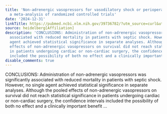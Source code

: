 ```yaml
---
title: 'Non-adrenergic vasopressors for vasodilatory shock or perioperative vasoplegia:
  a meta-analysis of randomized controlled trials'
date: '2024-12-31'
linkTitle: https://pubmed.ncbi.nlm.nih.gov/39736782/?utm_source=curl&utm_medium=rss&utm_campaign=pubmed-2&utm_content=1FakS-2QOkCT8HsMOQP1bCRQ4YzyumYOmxmF0moLsQ3dFB1E9V&fc=20220326224207&ff=20241231170612&v=2.18.0.post9+e462414
source: heidelberg[Affiliation]
description: 'CONCLUSIONS: Administration of non-adrenergic vasopressors was significantly
  associated with reduced mortality in patients with septic shock. However, no single
  agent achieved statistical significance in separate analyses. Although the pooled
  effects of non-adrenergic vasopressors on survival did not reach statistical significance
  in patients undergoing cardiac or non-cardiac surgery, the confidence intervals
  included the possibility of both no effect and a clinically important benefit ...'
disable_comments: true
---
```

CONCLUSIONS: Administration of non-adrenergic vasopressors was significantly associated with reduced mortality in patients with septic shock. However, no single agent achieved statistical significance in separate analyses. Although the pooled effects of non-adrenergic vasopressors on survival did not reach statistical significance in patients undergoing cardiac or non-cardiac surgery, the confidence intervals included the possibility of both no effect and a clinically important benefit ...